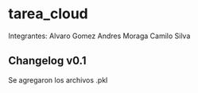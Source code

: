 # tarea_cloud

Integrantes:
Alvaro Gomez
Andres Moraga
Camilo Silva

## Changelog v0.1

Se agregaron los archivos .pkl